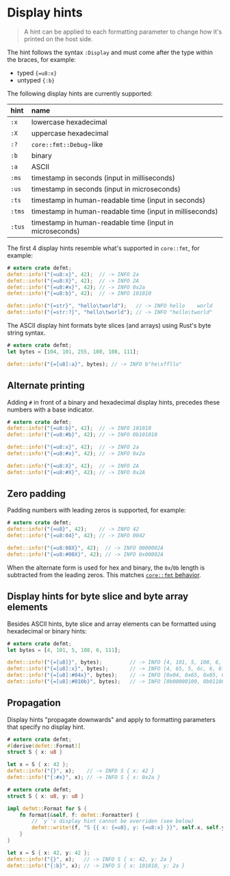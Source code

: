 # Display hints

> A hint can be applied to each formatting parameter to change how it's printed on the host side.

The hint follows the syntax `:Display` and must come after the type within the braces, for example:
* typed `{=u8:x}`
* untyped `{:b}`

The following display hints are currently supported:

| hint   | name                                                     |
| :----- | :------------------------------------------------------- |
| `:x`   | lowercase hexadecimal                                    |
| `:X`   | uppercase hexadecimal                                    |
| `:?`   | `core::fmt::Debug`-like                                  |
| `:b`   | binary                                                   |
| `:a`   | ASCII                                                    |
| `:ms`  | timestamp in seconds (input in milliseconds)             |
| `:us`  | timestamp in seconds (input in microseconds)             |
| `:ts`  | timestamp in human-readable time (input in seconds)      |
| `:tms` | timestamp in human-readable time (input in milliseconds) |
| `:tus` | timestamp in human-readable time (input in microseconds) |

The first 4 display hints resemble what's supported in `core::fmt`, for example:

``` rust
# extern crate defmt;
defmt::info!("{=u8:x}", 42);  // -> INFO 2a
defmt::info!("{=u8:X}", 42);  // -> INFO 2A
defmt::info!("{=u8:#x}", 42); // -> INFO 0x2a
defmt::info!("{=u8:b}", 42);  // -> INFO 101010

defmt::info!("{=str}", "hello\tworld");   // -> INFO hello    world
defmt::info!("{=str:?}", "hello\tworld"); // -> INFO "hello\tworld"
```

The ASCII display hint formats byte slices (and arrays) using Rust's byte string syntax.

``` rust
# extern crate defmt;
let bytes = [104, 101, 255, 108, 108, 111];

defmt::info!("{=[u8]:a}", bytes); // -> INFO b"he\xffllo"
```

## Alternate printing

Adding `#` in front of a binary and hexadecimal display hints, precedes these numbers with a base indicator.

``` rust
# extern crate defmt;
defmt::info!("{=u8:b}", 42);  // -> INFO 101010
defmt::info!("{=u8:#b}", 42); // -> INFO 0b101010

defmt::info!("{=u8:x}", 42);  // -> INFO 2a
defmt::info!("{=u8:#x}", 42); // -> INFO 0x2a

defmt::info!("{=u8:X}", 42);  // -> INFO 2A
defmt::info!("{=u8:#X}", 42); // -> INFO 0x2A
```

## Zero padding

Padding numbers with leading zeros is supported, for example:

``` rust
# extern crate defmt;
defmt::info!("{=u8}", 42);    // -> INFO 42
defmt::info!("{=u8:04}", 42); // -> INFO 0042

defmt::info!("{=u8:08X}", 42);  // -> INFO 0000002A
defmt::info!("{=u8:#08X}", 42); // -> INFO 0x00002A
```

When the alternate form is used for hex and binary, the `0x`/`0b` length is subtracted from the leading zeros.  This matches [`core::fmt` behavior](https://play.rust-lang.org/?version=stable&mode=debug&edition=2018&gist=b11809759f975e266251f7968e542756).

## Display hints for byte slice and byte array elements

Besides ASCII hints, byte slice and array elements can be formatted using hexadecimal or binary hints:

```rust
# extern crate defmt;
let bytes = [4, 101, 5, 108, 6, 111];

defmt::info!("{=[u8]}", bytes);         // -> INFO [4, 101, 5, 108, 6, 111]
defmt::info!("{=[u8]:x}", bytes);       // -> INFO [4, 65, 5, 6c, 6, 6f]
defmt::info!("{=[u8]:#04x}", bytes);    // -> INFO [0x04, 0x65, 0x05, 0x6c, 0x06, 0x6f]
defmt::info!("{=[u8]:#010b}", bytes);   // -> INFO [0b00000100, 0b01100101, 0b00000101, 0b01101100, 0b00000110, 0b01101111]
```

## Propagation

Display hints "propagate downwards" and apply to formatting parameters that specify no display hint.

``` rust
# extern crate defmt;
#[derive(defmt::Format)]
struct S { x: u8 }

let x = S { x: 42 };
defmt::info!("{}", x);    // -> INFO S { x: 42 }
defmt::info!("{:#x}", x); // -> INFO S { x: 0x2a }
```

``` rust
# extern crate defmt;
struct S { x: u8, y: u8 }

impl defmt::Format for S {
    fn format(&self, f: defmt::Formatter) {
        // `y`'s display hint cannot be overriden (see below)
        defmt::write!(f, "S {{ x: {=u8}, y: {=u8:x} }}", self.x, self.y)
    }
}

let x = S { x: 42, y: 42 };
defmt::info!("{}", x);   // -> INFO S { x: 42, y: 2a }
defmt::info!("{:b}", x); // -> INFO S { x: 101010, y: 2a }
```
